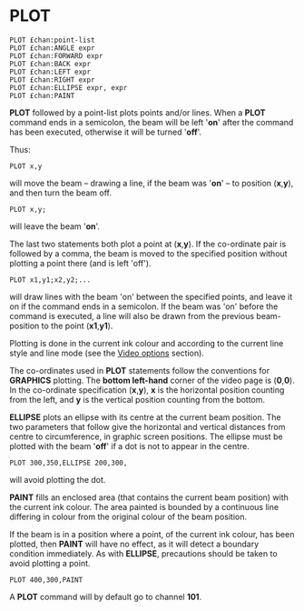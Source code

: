 # PLOT

`PLOT £chan:point-list`  
`PLOT £chan:ANGLE expr`  
`PLOT £chan:FORWARD expr`  
`PLOT £chan:BACK expr`  
`PLOT £chan:LEFT expr`  
`PLOT £chan:RIGHT expr`  
`PLOT £chan:ELLIPSE expr, expr`  
`PLOT £chan:PAINT`  

**PLOT** followed by a point-list plots points and/or lines. When a **PLOT** command ends in a semicolon, the beam will be left '**on**' after the command has been executed, otherwise it will be turned '**off**'.

Thus:

`PLOT x,у`

will move the beam – drawing a line, if the beam was '**on**' – to position (**x**,**y**), and then turn the beam off.

`PLOT x,y;`

will leave the beam '**on**'.

The last two statements both plot a point at (**x**,**y**). If the co-ordinate pair is followed by a comma, the beam is moved to the specified position without plotting a point there (and is left 'off').

`PLOT x1,y1;x2,y2;...`

will draw lines with the beam 'on' between the specified points, and leave it on if the command ends in a semicolon. If the beam was 'on' before the command is executed, a line will also be drawn from the previous beam-position to the point (**x1**,**y1**).

Plotting is done in the current ink colour and according to the current line style and line mode (see the [Video options](man_3-vidoptions.md) section).

The co-ordinates used in **PLOT** statements follow the conventions for **GRAPHICS** plotting. The **bottom left-hand** corner of the video page is (**0**,**0**). In the co-ordinate specification (**x**,**y**), **x** is the horizontal position counting from the left, and **у** is the vertical position counting from the bottom.

**ELLIPSE** plots an ellipse with its centre at the current beam position. The two parameters that follow give the horizontal and vertical distances from centre to circumference, in graphic screen positions. The ellipse must be plotted with the beam '**off**' if a dot is not to appear in the centre.

`PLOT 300,350,ELLIPSE 200,300,`

will avoid plotting the dot.

**PAINT** fills an enclosed area (that contains the current beam position) with the current ink colour. The area painted is bounded by a continuous line differing in colour from the original colour of the beam position.

If the beam is in a position where a point, of the current ink colour, has been plotted, then **PAINT** will have no effect, as it will detect a boundary condition immediately. As with **ELLIPSE**, precautions should be taken to avoid plotting a point.
 
`PLOT 400,300,PAINT`

A **PLOT** command will by default go to channel **101**.
